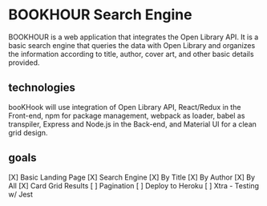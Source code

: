 # BOOKHOUR Search Engine

BOOKHOUR is a web application that integrates the Open Library API. It is a basic search engine that queries the data with Open Library and organizes the information according to title, author, cover art, and other basic details provided.

## technologies
booKHook will use integration of Open Library API, React/Redux in the Front-end, npm for package management, webpack as loader, babel as transpiler, Express and Node.js in the Back-end, and Material UI for a clean grid design.

## goals
[X] Basic Landing Page
[X] Search Engine
[X] By Title
[X] By Author
[X] By All
[X] Card Grid Results
[ ] Pagination
[ ] Deploy to Heroku
[ ] Xtra - Testing w/ Jest

